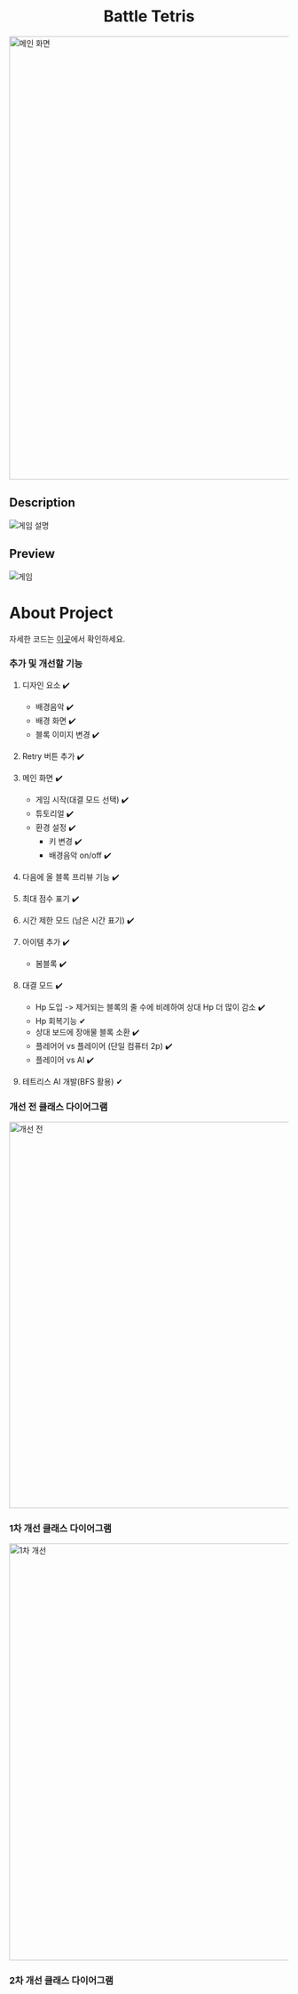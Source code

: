 <h1 align="center"><b>Battle Tetris</b></h1>
<img width="797" alt="메인 화면" src="https://github.com/kkh0920/Java_Swing_Tetris/assets/65442366/a1524238-8527-4748-9910-c13252951fb8">

## Description
![게임 설명](https://github.com/kkh0920/Java_Swing_Tetris/assets/65442366/2d7a9899-8215-4106-973e-2b3d72e9d008)

## Preview
![게임](https://github.com/kkh0920/Java_Swing_Tetris/assets/65442366/86bfe276-587f-466e-ab65-a6456555f64e)


# About Project
자세한 코드는 [이곳](https://github.com/kkh0920/Java_Swing_Tetris/tree/master/src/kr/ac/jbnu/se/tetris)에서 확인하세요.

### 추가 및 개선할 기능

1. 디자인 요소 ✔️
   * 배경음악 ✔️
   * 배경 화면 ✔️
   * 블록 이미지 변경 ✔️

2. Retry 버튼 추가 ✔️

3. 메인 화면 ✔️ 
   * 게임 시작(대결 모드 선택) ✔️
   * 튜토리얼 ✔️
   * 환경 설정 ✔️
      - 키 변경 ✔️
      - 배경음악 on/off ✔️
  
4. 다음에 올 블록 프리뷰 기능 ✔️

5. 최대 점수 표기 ✔️

6. 시간 제한 모드 (남은 시간 표기) ✔️

7. 아이템 추가 ✔️
   * 봄블록 ✔️

8. 대결 모드 ✔️
   * Hp 도입 -> 제거되는 블록의 줄 수에 비례하여 상대 Hp 더 많이 감소 ✔️
   * Hp 회복기능 ✔
   * 상대 보드에 장애물 블록 소환 ✔️
   * 플레어어 vs 플레이어 (단일 컴퓨터 2p) ✔️
   * 플레이어 vs AI ✔️

9. 테트리스 AI 개발(BFS 활용) ✔


### 개선 전 클래스 다이어그램

<img width="695" alt="개선 전" src="https://github.com/kkh0920/Java_Swing_Tetris/assets/65442366/115cef1d-4b99-49a9-afc2-6ae94544565a">


### 1차 개선 클래스 다이어그램

<img width="750" alt="1차 개선" src="https://github.com/kkh0920/Java_Swing_Tetris/assets/65442366/8409a8f5-2d67-46fa-8886-752fa724d22b">


### 2차 개선 클래스 다이어그램